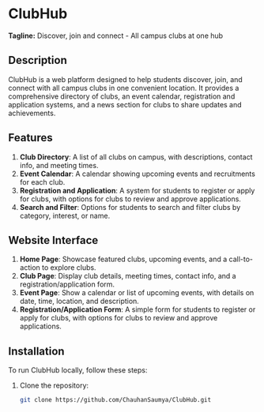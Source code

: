 # ClubHub

**Tagline:** Discover, join and connect - All campus clubs at one hub

## Description

ClubHub is a web platform designed to help students discover, join, and connect with all campus clubs in one convenient location. It provides a comprehensive directory of clubs, an event calendar, registration and application systems, and a news section for clubs to share updates and achievements.

## Features

1. **Club Directory**: A list of all clubs on campus, with descriptions, contact info, and meeting times.
2. **Event Calendar**: A calendar showing upcoming events and recruitments for each club.
3. **Registration and Application**: A system for students to register or apply for clubs, with options for clubs to review and approve applications.
4. **Search and Filter**: Options for students to search and filter clubs by category, interest, or name.

## Website Interface

1. **Home Page**: Showcase featured clubs, upcoming events, and a call-to-action to explore clubs.
2. **Club Page**: Display club details, meeting times, contact info, and a registration/application form.
3. **Event Page**: Show a calendar or list of upcoming events, with details on date, time, location, and description.
4. **Registration/Application Form**: A simple form for students to register or apply for clubs, with options for clubs to review and approve applications.

## Installation

To run ClubHub locally, follow these steps:

1. Clone the repository:
   ```bash
   git clone https://github.com/ChauhanSaumya/ClubHub.git
